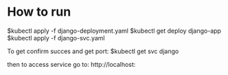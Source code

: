 # How to run

$kubectl apply -f django-deployment.yaml
$kubectl get deploy django-app
$kubectl apply -f django-svc.yaml

To get confirm succes and get port:
$kubectl get svc django

then to access service go to:
http://localhost:<port> 